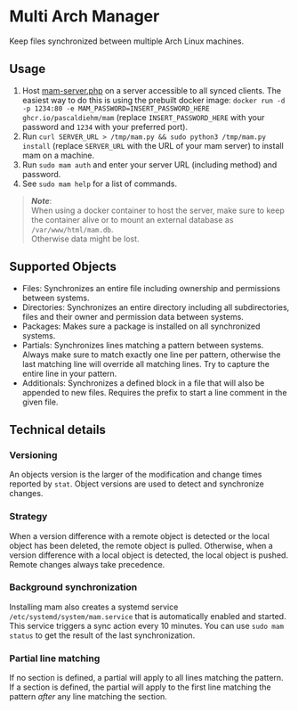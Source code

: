 # Multi Arch Manager

Keep files synchronized between multiple Arch Linux machines.

## Usage

1. Host [mam-server.php](mam-server.php) on a server accessible to all synced clients. The easiest way to do this is using the prebuilt docker image: `docker run -d -p 1234:80 -e MAM_PASSWORD=INSERT_PASSWORD_HERE ghcr.io/pascaldiehm/mam` (replace `INSERT_PASSWORD_HERE` with your password and `1234` with your preferred port).
2. Run `curl SERVER_URL > /tmp/mam.py && sudo python3 /tmp/mam.py install` (replace `SERVER_URL` with the URL of your mam server) to install mam on a machine.
3. Run `sudo mam auth` and enter your server URL (including method) and password.
4. See `sudo mam help` for a list of commands.

> **_Note_**:  
> When using a docker container to host the server, make sure to keep the container alive or to mount an external database as `/var/www/html/mam.db`.  
> Otherwise data might be lost.

## Supported Objects

- Files: Synchronizes an entire file including ownership and permissions between systems.
- Directories: Synchronizes an entire directory including all subdirectories, files and their owner and permission data between systems.
- Packages: Makes sure a package is installed on all synchronized systems.
- Partials: Synchronizes lines matching a pattern between systems. Always make sure to match exactly one line per pattern, otherwise the last matching line will override all matching lines. Try to capture the entire line in your pattern.
- Additionals: Synchronizes a defined block in a file that will also be appended to new files. Requires the prefix to start a line comment in the given file.

## Technical details

### Versioning

An objects version is the larger of the modification and change times reported by `stat`. Object versions are used to detect and synchronize changes.

### Strategy

When a version difference with a remote object is detected or the local object has been deleted, the remote object is pulled. Otherwise, when a version difference with a local object is detected, the local object is pushed.  
Remote changes always take precedence.

### Background synchronization

Installing mam also creates a systemd service `/etc/systemd/system/mam.service` that is automatically enabled and started. This service triggers a sync action every 10 minutes. You can use `sudo mam status` to get the result of the last synchronization.

### Partial line matching

If no section is defined, a partial will apply to all lines matching the pattern. If a section is defined, the partial will apply to the first line matching the pattern _after_ any line matching the section.
